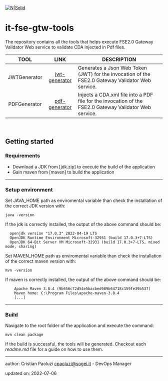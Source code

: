 [![N|Solid](https://www.sogei.it/content/dam/sogei/loghi/Sogei_logo_304.svg)](https://www.sogei.it/it/sogei-homepage.html)

# it-fse-gtw-tools

The repository contains all the tools that helps execute FSE2.0 Gateway Validator Web service to validate CDA injected in Pdf files.

| TOOL | LINK | DESCRIPTION |
| :------------: | :------------: | ------------ |
| JWTGenerator | [jwt-generator] | Generates a Json Web Token (JWT) for the invocation of the FSE2.0 Gateway Validator Web service. |
| PDFGenerator | [pdf-generator] | Injects a CDA.xml file into a PDF file for the invocation of the FSE2.0 Gateway Validator Web service. |

<br/>

## Getting started
### Requirements
<ul>
	<li> Download a JDK from [jdk.zip] to execute the build of the application </li>
	<li> Gain maven from [maven] to build the application </li>
</ul>

---

### Setup environment

Set JAVA_HOME path as enviromental variable than check the installation of the correct JDK version with:

`java -version`

If the jdk is correctly installed, the output of the above command should be:
```console
  openjdk version "17.0.3" 2022-04-19 LTS
  OpenJDK Runtime Environment Microsoft-32931 (build 17.0.3+7-LTS)
  OpenJDK 64-Bit Server VM Microsoft-32931 (build 17.0.3+7-LTS, mixed mode, sharing)
```

Set MAVEN_HOME path as enviromental variable than check the installation of the correct maven version with:

`mvn -version`

If maven is correctly installed, the output of the above command should be:
```console
	Apache Maven 3.8.4 (9b656c72d54e5bacbed989b64718c159fe39b537)
	Maven home: C:\Program Files\apache-maven-3.8.4
	[...]
```
---

### Build

Navigate to the root folder of the application and execute the command:

`mvn clean package`

If the build is successful, the tools will be generated. Checkout each <em>readme.md</em> file for a guide on how to use them.

<!--## License-->


----
author: Cristian Paoluzi <cpaoluzi@sogei.it> - DevOps Manager

updated on: 2022-07-06

[//]: # (These are reference links used in the body of this note and get stripped out when the markdown processor does its job. There is no need to format nicely because it shouldn't be seen. Thanks SO - http://stackoverflow.com/questions/4823468/store-comments-in-markdown-syntax)
[jwt-generator]: <https://github.com/ministero-salute/it-fse-gtw-tools/tree/main/jwt-generator>
[pdf-generator]: <https://github.com/ministero-salute/it-fse-gtw-tools/tree/main/pdf-generator>
[jdk.zip]: <https://aka.ms/download-jdk/microsoft-jdk-17.0.3-windows-x64.zip>
[maven]: <https://maven.apache.org/download.cgi>
